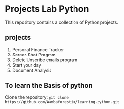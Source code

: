 # Projects Lab Python

This repository contains a collection of Python projects.

## projects

1. Personal Finance Tracker
2. Screen Shot Program
3. Delete Unscribe emails program
4. Start your day
5. Document Analysis

## To learn the Basis of python

Clone the repository: `git clone https://github.com/Wambaforestin/learning-python.git`
